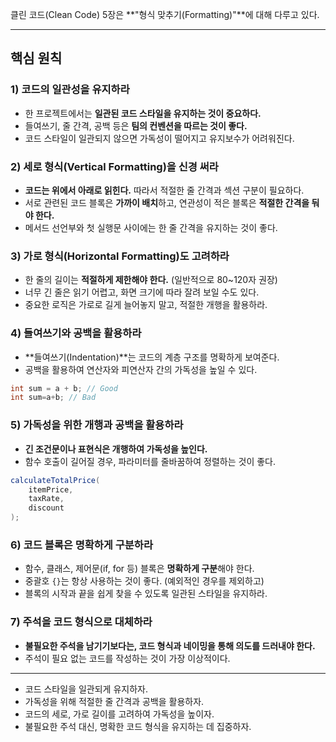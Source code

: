클린 코드(Clean Code) 5장은 **"형식 맞추기(Formatting)"**에 대해 다루고 있다.  

---

## 핵심 원칙

### 1) 코드의 일관성을 유지하라  
- 한 프로젝트에서는 **일관된 코드 스타일을 유지하는 것이 중요하다.**  
- 들여쓰기, 줄 간격, 공백 등은 **팀의 컨벤션을 따르는 것이 좋다.**  
- 코드 스타일이 일관되지 않으면 가독성이 떨어지고 유지보수가 어려워진다.  

### 2) 세로 형식(Vertical Formatting)을 신경 써라  
- **코드는 위에서 아래로 읽힌다.** 따라서 적절한 줄 간격과 섹션 구분이 필요하다.  
- 서로 관련된 코드 블록은 **가까이 배치**하고, 연관성이 적은 블록은 **적절한 간격을 둬야 한다.**  
- 메서드 선언부와 첫 실행문 사이에는 한 줄 간격을 유지하는 것이 좋다.  

### 3) 가로 형식(Horizontal Formatting)도 고려하라  
- 한 줄의 길이는 **적절하게 제한해야 한다.** (일반적으로 80~120자 권장)  
- 너무 긴 줄은 읽기 어렵고, 화면 크기에 따라 잘려 보일 수도 있다.  
- 중요한 로직은 가로로 길게 늘어놓지 말고, 적절한 개행을 활용하라.  

### 4) 들여쓰기와 공백을 활용하라  
- **들여쓰기(Indentation)**는 코드의 계층 구조를 명확하게 보여준다.  
- 공백을 활용하여 연산자와 피연산자 간의 가독성을 높일 수 있다.  

```java
int sum = a + b; // Good
int sum=a+b; // Bad
```

### 5) 가독성을 위한 개행과 공백을 활용하라  
- **긴 조건문이나 표현식은 개행하여 가독성을 높인다.**  
- 함수 호출이 길어질 경우, 파라미터를 줄바꿈하여 정렬하는 것이 좋다.  

```java
calculateTotalPrice(
    itemPrice, 
    taxRate, 
    discount
);
```

### 6) 코드 블록은 명확하게 구분하라  
- 함수, 클래스, 제어문(if, for 등) 블록은 **명확하게 구분**해야 한다.  
- 중괄호 `{}`는 항상 사용하는 것이 좋다. (예외적인 경우를 제외하고)  
- 블록의 시작과 끝을 쉽게 찾을 수 있도록 일관된 스타일을 유지하라.  

### 7) 주석을 코드 형식으로 대체하라  
- **불필요한 주석을 남기기보다는, 코드 형식과 네이밍을 통해 의도를 드러내야 한다.**  
- 주석이 필요 없는 코드를 작성하는 것이 가장 이상적이다.  

---

- 코드 스타일을 일관되게 유지하자.  
- 가독성을 위해 적절한 줄 간격과 공백을 활용하자.  
- 코드의 세로, 가로 길이를 고려하여 가독성을 높이자.  
- 불필요한 주석 대신, 명확한 코드 형식을 유지하는 데 집중하자.  
